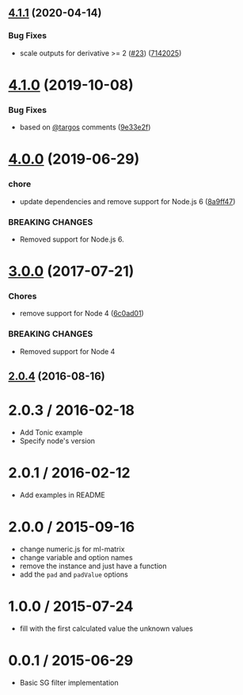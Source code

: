 ## [4.1.1](https://github.com/mljs/savitzky-golay/compare/v4.1.0...v4.1.1) (2020-04-14)


### Bug Fixes

* scale outputs for derivative >= 2 ([#23](https://github.com/mljs/savitzky-golay/issues/23)) ([7142025](https://github.com/mljs/savitzky-golay/commit/7142025d67f0680256d7165ead0ec3753c95c6aa))



# [4.1.0](https://github.com/mljs/savitzky-golay/compare/v4.0.0...v4.1.0) (2019-10-08)


### Bug Fixes

* based on [@targos](https://github.com/targos) comments ([9e33e2f](https://github.com/mljs/savitzky-golay/commit/9e33e2f))



# [4.0.0](https://github.com/mljs/savitzky-golay/compare/v3.0.0...v4.0.0) (2019-06-29)


### chore

* update dependencies and remove support for Node.js 6 ([8a9ff47](https://github.com/mljs/savitzky-golay/commit/8a9ff47))


### BREAKING CHANGES

* Removed support for Node.js 6.



<a name="3.0.0"></a>
# [3.0.0](https://github.com/mljs/savitzky-golay/compare/v2.0.4...v3.0.0) (2017-07-21)


### Chores

* remove support for Node 4 ([6c0ad01](https://github.com/mljs/savitzky-golay/commit/6c0ad01))


### BREAKING CHANGES

* Removed support for Node 4



<a name="2.0.4"></a>
## [2.0.4](https://github.com/mljs/savitzky-golay/compare/v2.0.3...v2.0.4) (2016-08-16)



2.0.3 / 2016-02-18
==================

* Add Tonic example
* Specify node's version

2.0.1 / 2016-02-12
==================

* Add examples in README

2.0.0 / 2015-09-16
==================

* change numeric.js for ml-matrix
* change variable and option names
* remove the instance and just have a function
* add the `pad` and `padValue` options

1.0.0 / 2015-07-24
==================

* fill with the first calculated value the unknown values

0.0.1 / 2015-06-29
==================

* Basic SG filter implementation
